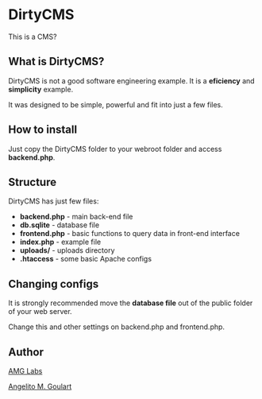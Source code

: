 # DirtyCMS
This is a CMS?

## What is DirtyCMS?

DirtyCMS is not a good software engineering example. It is a **eficiency** and **simplicity** example.

It was designed to be simple, powerful and fit into just a few files.

## How to install

Just copy the DirtyCMS folder to your webroot folder and access **backend.php**.

## Structure

DirtyCMS has just few files:

* **backend.php** - main back-end file
* **db.sqlite** - database file
* **frontend.php** - basic functions to query data in front-end interface
* **index.php** - example file
* **uploads/** - uploads directory
* **.htaccess** - some basic Apache configs

## Changing configs

It is strongly recommended move the **database file** out of the public folder of your web server. 

Change this and other settings on backend.php and frontend.php.

## Author

[AMG Labs](http://www.amglabs.net/)

[Angelito M. Goulart](http://www.angelitomg.com/)
